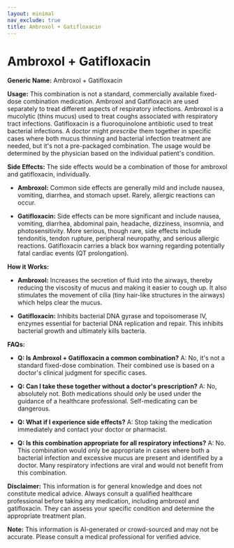 ```yaml
---
layout: minimal
nav_exclude: true
title: Ambroxol + Gatifloxacin
---
```


# Ambroxol + Gatifloxacin

**Generic Name:** Ambroxol + Gatifloxacin

**Usage:**  This combination is not a standard, commercially available fixed-dose combination medication.  Ambroxol and Gatifloxacin are used separately to treat different aspects of respiratory infections.  Ambroxol is a mucolytic (thins mucus) used to treat coughs associated with respiratory tract infections. Gatifloxacin is a fluoroquinolone antibiotic used to treat bacterial infections.  A doctor might *prescribe* them together in specific cases where both mucus thinning and bacterial infection treatment are needed, but it's not a pre-packaged combination.  The usage would be determined by the physician based on the individual patient's condition.

**Side Effects:**  The side effects would be a combination of those for ambroxol and gatifloxacin, individually.

* **Ambroxol:**  Common side effects are generally mild and include nausea, vomiting, diarrhea, and stomach upset.  Rarely, allergic reactions can occur.

* **Gatifloxacin:**  Side effects can be more significant and include nausea, vomiting, diarrhea, abdominal pain, headache, dizziness, insomnia, and photosensitivity.  More serious, though rare, side effects include tendonitis, tendon rupture, peripheral neuropathy, and serious allergic reactions.  Gatifloxacin carries a black box warning regarding potentially fatal cardiac events (QT prolongation).


**How it Works:**

* **Ambroxol:**  Increases the secretion of fluid into the airways, thereby reducing the viscosity of mucus and making it easier to cough up. It also stimulates the movement of cilia (tiny hair-like structures in the airways) which helps clear the mucus.

* **Gatifloxacin:**  Inhibits bacterial DNA gyrase and topoisomerase IV, enzymes essential for bacterial DNA replication and repair. This inhibits bacterial growth and ultimately kills bacteria.


**FAQs:**

* **Q: Is Ambroxol + Gatifloxacin a common combination?** A: No, it's not a standard fixed-dose combination.  Their combined use is based on a doctor's clinical judgment for specific cases.

* **Q: Can I take these together without a doctor's prescription?** A: No, absolutely not.  Both medications should only be used under the guidance of a healthcare professional.  Self-medicating can be dangerous.

* **Q: What if I experience side effects?** A:  Stop taking the medication immediately and contact your doctor or pharmacist.

* **Q:  Is this combination appropriate for all respiratory infections?** A: No.  This combination would only be appropriate in cases where both a bacterial infection and excessive mucus are present and identified by a doctor.  Many respiratory infections are viral and would not benefit from this combination.


**Disclaimer:** This information is for general knowledge and does not constitute medical advice. Always consult a qualified healthcare professional before taking any medication, including ambroxol and gatifloxacin.  They can assess your specific condition and determine the appropriate treatment plan.


**Note:** This information is AI-generated or crowd-sourced and may not be accurate. Please consult a medical professional for verified advice.